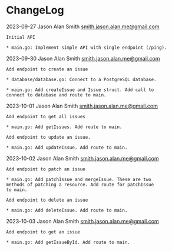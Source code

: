 # ChangeLog

2023-09-27  Jason Alan Smith  <smith.jason.alan.me@gmail.com>

	Initial API
	
	* main.go: Implement simple API with single endpoint (/ping).

2023-09-30  Jason Alan Smith <smith.jason.alan.me@gmail.com>

	Add endpoint to create an issue
	
	* database/database.go: Connect to a PostgreSQL database.
	
	* main.go: Add createIssue and Issue struct. Add call to
	connect to database and route to main.

2023-10-01  Jason Alan Smith <smith.jason.alan.me@gmail.com>

	Add endpoint to get all issues
	
	* main.go: Add getIssues. Add route to main.

	Add endpoint to update an issue.
	
	* main.go: Add updateIssue. Add route to main.
	
2023-10-02  Jason Alan Smith <smith.jason.alan.me@gmail.com>

	Add endpoint to patch an issue
	
	* main.go: Add patchIssue and mergeIssue. These are two
	methods of patching a resource. Add route for patchIssue
	to main.
	
	Add endpoint to delete an issue
	
	* main.go: Add deleteIssue. Add route to main.

2023-10-03  Jason Alan Smith <smith.jason.alan.me@gmail.com>

	Add endpoint to get an issue
	
	* main.go: Add getIssueById. Add route to main.

